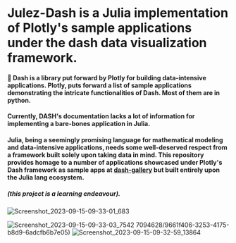 # Julez-Dash is a Julia implementation of Plotly's sample applications under the dash data visualization framework.

#### 🔴 Dash is a library put forward by Plotly for building data-intensive applications. Plotly, puts forward a list of sample applications demonstrating the intricate functionalities of Dash. Most of them are in python. 
#### Currently, DASH's documentation lacks a lot of information for implementing a bare-bones application in Julia.
#### Julia, being a seemingly promising language for mathematical modeling and data-intensive applications, needs some well-deserved respect from a framework built solely upon taking data in mind. This repository provides homage to a number of applications showcased under Plotly's Dash framework as sample apps at [dash-gallery](https://dash.gallery) but built entirely upon the Julia lang ecosystem.

##### (this project is a learning endeavour).
![Screenshot_2023-09-15-09-33-01_683](https://github.com/divital-coder/Julez-Dash/assets/77094628/bf6510ad-871e-4f91-adeb-9cffdac68dd6)



![Screenshot_2023-09-15-09-33-03_7542](https://github.com/divital-coder/Julez-Dash/assets/77094628/6a6725a5-607a-4637-9f86-0ea6a5e1cd7e)
7094628/9661f406-3253-4175-b8d9-6adcfb6b7e05)
![Screenshot_2023-09-15-09-32-59_13864](https://github.com/divital-coder/Julez-Dash/assets/77094628/41334133-95ff-4627-8b9a-be4c912edfdd)




